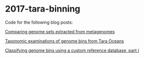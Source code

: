 # 2017-tara-binning

Code for the following blog posts:

[Comparing genome sets extracted from metagenomes](http://ivory.idyll.org/blog/2017-comparing-genomes-from-metagenomes.html)

[Taxonomic examinations of genome bins from Tara Oceans](http://ivory.idyll.org/blog/2017-taxonomy-of-tara-ocean-genomes.html)

[Classifying genome bins using a custom reference database, part I](http://ivory.idyll.org/blog/2017-classify-genome-bins-with-custom-db-part-1.html)


